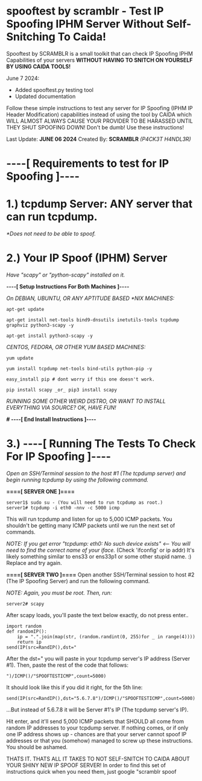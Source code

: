 # spooftest by scramblr - Test IP Spoofing IPHM Server Without Self-Snitching To Caida!
Spooftest by SCRAMBLR is a small toolkit that can check IP Spoofing IPHM Capabilities of
your servers **WITHOUT HAVING TO SNITCH ON YOURSELF BY USING CAIDA TOOLS!**

June 7 2024:
- Added spooftest.py testing tool
- Updated documentation

Follow these simple instructions to test any server for IP Spoofing (IPHM IP Header Modification) capabilities instead of using the tool by CAIDA which
WILL ALMOST ALWAYS CAUSE YOUR PROVIDER TO BE HARASSED UNTIL THEY SHUT SPOOFING DOWN! Don't be dumb! Use these instructions!

Last Update: **JUNE 06 2024**
Created By: **SCRAMBLR** _(P4CK3T H4NDL3R)_

# ----[ Requirements to test for IP Spoofing ]----
# 1.) tcpdump Server: ANY server that can run tcpdump. 
_*Does not need to be able to spoof._

# 2.) Your IP Spoof (IPHM) Server
_Have "scapy" or "python-scapy" installed on it._

**----[ Setup Instructions For Both Machines ]----**

_On DEBIAN, UBUNTU, OR ANY APTITUDE BASED *NIX MACHINES:_
```
apt-get update
 
apt-get install net-tools bind9-dnsutils inetutils-tools tcpdump graphviz python3-scapy -y
 
apt-get install python3-scapy -y
```

_CENTOS, FEDORA, OR OTHER YUM BASED MACHINES:_
```
yum update
 
yum install tcpdump net-tools bind-utils python-pip -y
 
easy_install pip # dont worry if this one doesn't work.
 
pip install scapy _or_ pip3 install scapy
```

_RUNNING SOME OTHER WEIRD DISTRO, OR WANT TO INSTALL EVERYTHING VIA SOURCE? OK, HAVE FUN!_

**# ----[ End Install Instructions ]----**

# 3.) **----[ Running The Tests To Check For IP Spoofing ]----**

_Open an SSH/Terminal session to the host #1 (The tcpdump server) and begin running tcpdump by using the following command._

**====[ SERVER ONE ]====**
```
server1$ sudo su - (You will need to run tcpdump as root.)
server1# tcpdump -i eth0 -nnv -c 5000 icmp
```
This will run tcpdump and listen for up to 5,000 ICMP packets. You shouldn't be getting many ICMP packets until we run the next set of commands.

_NOTE: If you get error "tcpdump: eth0: No such device exists" <-- You will need to find the correct name of your iface._
(Check 'ifconfig' or ip addr)
It's likely something similar to ens33 or ens33p1 or some other stupid name. :) Replace and try again.

**====[ SERVER TWO ]====**
Open another SSH/Terminal session to host #2 (The IP Spoofing Server) and run the following command.

_NOTE: Again, you must be root. Then, run:_
```
server2# scapy
```
After scapy loads, you'll paste the text below exactly, do not press enter..
```
import random
def randomIP():
	ip = ".".join(map(str, (random.randint(0, 255)for _ in range(4))))
	return ip
send(IP(src=RandIP(),dst="
```
After the dst=" you will paste in your tcpdump server's IP address (Server #1). Then, paste the rest of the code that follows:
```
")/ICMP()/"SPOOFTESTICMP",count=5000)
```
It should look like this if you did it right, for the 5th line:
```
send(IP(src=RandIP(),dst="5.6.7.8")/ICMP()/"SPOOFTESTICMP",count=5000)
```
...But instead of 5.6.7.8 it will be Server #1's IP (The tcpdump server's IP). 

Hit enter, and it'll send 5,000 ICMP packets that SHOULD all come from random IP addresses to your tcpdump server. If nothing comes,
or if only one IP address shows up - chances are that your server cannot spoof IP addresses or that you (somehow) managed to screw
up these instructions. You should be ashamed. 

THATS IT. THATS ALL IT TAKES TO NOT SELF-SNITCH TO CAIDA ABOUT YOUR SHINY NEW IP SPOOF SERVER! In order to find this set of instructions
quick when you need them, just google "scramblr spoof 

